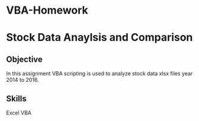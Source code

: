 # VBA-Homework
# Stock Data Anaylsis and  Comparison
## Objective
In this assignment VBA scripting is used to analyze stock data xlsx files year 2014 to 2016.

## Skills
Excel VBA
